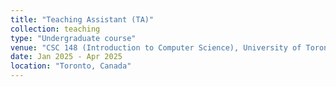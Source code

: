 ```yaml
---
title: "Teaching Assistant (TA)"
collection: teaching
type: "Undergraduate course"
venue: "CSC 148 (Introduction to Computer Science), University of Toronto"
date: Jan 2025 - Apr 2025
location: "Toronto, Canada"
---
```

